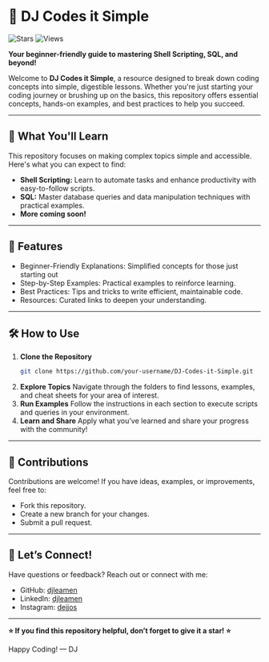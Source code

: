 # 🌟 DJ Codes it Simple

![Stars](https://img.shields.io/github/stars/djleamen/Codes-it-Simple?style=social)
![Views](https://komarev.com/ghpvc/?username=djleamen&label=Views&color=blue)

**Your beginner-friendly guide to mastering Shell Scripting, SQL, and beyond!**  

Welcome to **DJ Codes it Simple**, a resource designed to break down coding concepts into simple, digestible lessons. Whether you're just starting your coding journey or brushing up on the basics, this repository offers essential concepts, hands-on examples, and best practices to help you succeed.

---

## 🚀 What You'll Learn
This repository focuses on making complex topics simple and accessible. Here's what you can expect to find:
- **Shell Scripting:** Learn to automate tasks and enhance productivity with easy-to-follow scripts.
- **SQL:** Master database queries and data manipulation techniques with practical examples.
- **More coming soon!** 

---

## 🌟 Features
- Beginner-Friendly Explanations: Simplified concepts for those just starting out
- Step-by-Step Examples: Practical examples to reinforce learning.
- Best Practices: Tips and tricks to write efficient, maintainable code.
- Resources: Curated links to deepen your understanding.

---

## 🛠️ How to Use
1. **Clone the Repository**
    ``` bash
    git clone https://github.com/your-username/DJ-Codes-it-Simple.git
    ```
2. **Explore Topics**
Navigate through the folders to find lessons, examples, and cheat sheets for your area of interest.
3. **Run Examples**
Follow the instructions in each section to execute scripts and queries in your environment.
4. **Learn and Share**
Apply what you’ve learned and share your progress with the community!

---

## 🤝 Contributions

Contributions are welcome! If you have ideas, examples, or improvements, feel free to:
- Fork this repository.
- Create a new branch for your changes.
- Submit a pull request.

---

## 💬 Let’s Connect!

Have questions or feedback? Reach out or connect with me:
- GitHub: [djleamen](https://github.com/djleamen)
- LinkedIn: [djleamen](https://www.linkedin.com/in/djleamen/)
- Instagram: [dejjos](https://www.instagram.com/dejjos/)

---

**⭐ If you find this repository helpful, don’t forget to give it a star! ⭐**

Happy Coding!
— DJ
